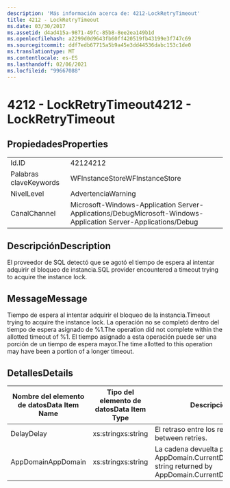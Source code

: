 ```yaml
---
description: 'Más información acerca de: 4212-LockRetryTimeout'
title: 4212 - LockRetryTimeout
ms.date: 03/30/2017
ms.assetid: d4ad415a-9871-49fc-85b8-8ee2ea149b1d
ms.openlocfilehash: a2299d0d9643fb60ff420519fb43199e3f747c69
ms.sourcegitcommit: ddf7edb67715a5b9a45e3dd44536dabc153c1de0
ms.translationtype: MT
ms.contentlocale: es-ES
ms.lasthandoff: 02/06/2021
ms.locfileid: "99667088"
---
```

# <a name="4212---lockretrytimeout"></a><span data-ttu-id="67e0c-103">4212 - LockRetryTimeout</span><span class="sxs-lookup"><span data-stu-id="67e0c-103">4212 - LockRetryTimeout</span></span>

## <a name="properties"></a><span data-ttu-id="67e0c-104">Propiedades</span><span class="sxs-lookup"><span data-stu-id="67e0c-104">Properties</span></span>  
  
|||  
|-|-|  
|<span data-ttu-id="67e0c-105">Id.</span><span class="sxs-lookup"><span data-stu-id="67e0c-105">ID</span></span>|<span data-ttu-id="67e0c-106">4212</span><span class="sxs-lookup"><span data-stu-id="67e0c-106">4212</span></span>|  
|<span data-ttu-id="67e0c-107">Palabras clave</span><span class="sxs-lookup"><span data-stu-id="67e0c-107">Keywords</span></span>|<span data-ttu-id="67e0c-108">WFInstanceStore</span><span class="sxs-lookup"><span data-stu-id="67e0c-108">WFInstanceStore</span></span>|  
|<span data-ttu-id="67e0c-109">Nivel</span><span class="sxs-lookup"><span data-stu-id="67e0c-109">Level</span></span>|<span data-ttu-id="67e0c-110">Advertencia</span><span class="sxs-lookup"><span data-stu-id="67e0c-110">Warning</span></span>|  
|<span data-ttu-id="67e0c-111">Canal</span><span class="sxs-lookup"><span data-stu-id="67e0c-111">Channel</span></span>|<span data-ttu-id="67e0c-112">Microsoft-Windows-Application Server-Applications/Debug</span><span class="sxs-lookup"><span data-stu-id="67e0c-112">Microsoft-Windows-Application Server-Applications/Debug</span></span>|  
  
## <a name="description"></a><span data-ttu-id="67e0c-113">Descripción</span><span class="sxs-lookup"><span data-stu-id="67e0c-113">Description</span></span>  

 <span data-ttu-id="67e0c-114">El proveedor de SQL detectó que se agotó el tiempo de espera al intentar adquirir el bloqueo de instancia.</span><span class="sxs-lookup"><span data-stu-id="67e0c-114">SQL provider encountered a timeout trying to acquire the instance lock.</span></span>  
  
## <a name="message"></a><span data-ttu-id="67e0c-115">Message</span><span class="sxs-lookup"><span data-stu-id="67e0c-115">Message</span></span>  

 <span data-ttu-id="67e0c-116">Tiempo de espera al intentar adquirir el bloqueo de la instancia.</span><span class="sxs-lookup"><span data-stu-id="67e0c-116">Timeout trying to acquire the instance lock.</span></span>  <span data-ttu-id="67e0c-117">La operación no se completó dentro del tiempo de espera asignado de %1.</span><span class="sxs-lookup"><span data-stu-id="67e0c-117">The operation did not complete within the allotted timeout of %1.</span></span> <span data-ttu-id="67e0c-118">El tiempo asignado a esta operación puede ser una porción de un tiempo de espera mayor.</span><span class="sxs-lookup"><span data-stu-id="67e0c-118">The time allotted to this operation may have been a portion of a longer timeout.</span></span>  
  
## <a name="details"></a><span data-ttu-id="67e0c-119">Detalles</span><span class="sxs-lookup"><span data-stu-id="67e0c-119">Details</span></span>  
  
|<span data-ttu-id="67e0c-120">Nombre del elemento de datos</span><span class="sxs-lookup"><span data-stu-id="67e0c-120">Data Item Name</span></span>|<span data-ttu-id="67e0c-121">Tipo del elemento de datos</span><span class="sxs-lookup"><span data-stu-id="67e0c-121">Data Item Type</span></span>|<span data-ttu-id="67e0c-122">Descripción</span><span class="sxs-lookup"><span data-stu-id="67e0c-122">Description</span></span>|  
|--------------------|--------------------|-----------------|  
|<span data-ttu-id="67e0c-123">Delay</span><span class="sxs-lookup"><span data-stu-id="67e0c-123">Delay</span></span>|<span data-ttu-id="67e0c-124">xs:string</span><span class="sxs-lookup"><span data-stu-id="67e0c-124">xs:string</span></span>|<span data-ttu-id="67e0c-125">El retraso entre los reintentos.</span><span class="sxs-lookup"><span data-stu-id="67e0c-125">The delay between retries.</span></span>|  
|<span data-ttu-id="67e0c-126">AppDomain</span><span class="sxs-lookup"><span data-stu-id="67e0c-126">AppDomain</span></span>|<span data-ttu-id="67e0c-127">xs:string</span><span class="sxs-lookup"><span data-stu-id="67e0c-127">xs:string</span></span>|<span data-ttu-id="67e0c-128">La cadena devuelta por AppDomain.CurrentDomain.FriendlyName.</span><span class="sxs-lookup"><span data-stu-id="67e0c-128">The string returned by AppDomain.CurrentDomain.FriendlyName.</span></span>|
